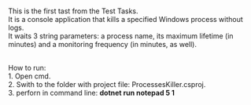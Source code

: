 <br>This is the first tast from the Test Tasks.
<br>It is a console application that kills a specified Windows process without logs.
<br>It waits 3 string parameters: a process name, its maximum lifetime (in minutes) and a monitoring frequency (in minutes, as well).


<br>How to run:
<br>1. Open cmd.
<br>2. Swith to the folder with project file: ProcessesKiller.csproj.
<br>3. perforn in command line: <b>dotnet run notepad 5 1</b>
